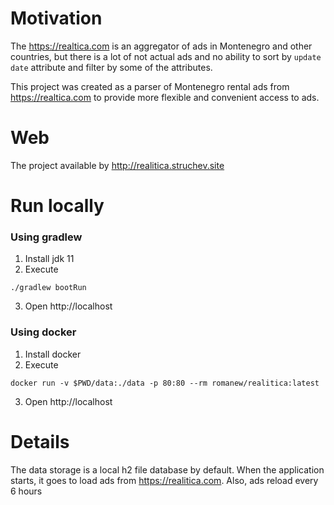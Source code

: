 # Motivation
The https://realtica.com is an aggregator of ads in Montenegro and other countries, but there is a lot of not actual ads and no ability to sort by `update date` attribute and filter by some of the attributes.

This project was created as a parser of Montenegro rental ads from https://realtica.com to provide more flexible and convenient access to ads.

# Web
The project available by http://realitica.struchev.site

# Run locally
### Using gradlew
1. Install jdk 11
2. Execute
```shell
./gradlew bootRun
```
3. Open http://localhost
### Using docker
1. Install docker
2. Execute
```shell
docker run -v $PWD/data:./data -p 80:80 --rm romanew/realitica:latest
```
3. Open http://localhost

# Details
The data storage is a local h2 file database by default.
When the application starts, it goes to load ads from https://realitica.com. Also, ads reload every 6 hours